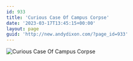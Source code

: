 ```yaml
---
id: 933
title: 'Curious Case Of Campus Corpse'
date: '2023-03-17T13:45:15+00:00'
layout: page
guid: 'http://new.andydixon.com/?page_id=933'
---
```


![Curious Case Of Campus Corpse](https://i0.wp.com/assets.g8x2.ldn.idrivee2-23.com/posters/Curious%20Case%20Of%20Campus%20Corpse%2001.jpg?w=1200&ssl=1 "Curious Case Of Campus Corpse")